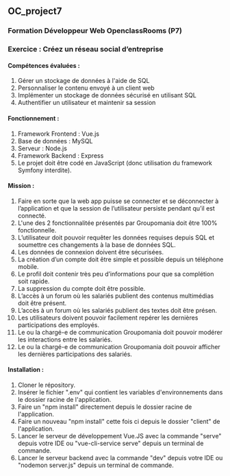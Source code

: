 ## OC_project7

### Formation Développeur Web OpenclassRooms (P7)

### __Exercice :__ Créez un réseau social d’entreprise

#### __Compétences évaluées :__
 1. Gérer un stockage de données à l'aide de SQL
 2. Personnaliser le contenu envoyé à un client web
 3. Implémenter un stockage de données sécurisé en utilisant SQL
 4. Authentifier un utilisateur et maintenir sa session

#### __Fonctionnement :__ 
 1. Framework Frontend : Vue.js
 2. Base de données : MySQL
 3. Serveur : Node.js
 4. Framework Backend : Express
 5. Le projet doit être codé en JavaScript (donc utilisation du framework Symfony interdite).
 
 #### __Mission :__ 
 1. Faire en sorte que la web app puisse se connecter et se déconnecter à l’application et que la session de l’utilisateur persiste pendant qu’il est connecté.
 2. L'une des 2 fonctionnalitée présentés par Groupomania doit être 100% fonctionnelle.
 3. L’utilisateur doit pouvoir requêter les données requises depuis SQL et soumettre ces changements à la base de données SQL.
 4. Les données de connexion doivent être sécurisées. 
 5. La création d’un compte doit être simple et possible depuis un téléphone mobile.
 6. Le profil doit contenir très peu d’informations pour que sa complétion soit rapide.  
 7. La suppression du compte doit être possible.
 8. L’accès à un forum où les salariés publient des contenus multimédias doit être présent.
 9. L’accès à un forum où les salariés publient des textes doit être présen.
 10. Les utilisateurs doivent pouvoir facilement repérer les dernières participations des employés.
 11. Le ou la chargé-e de communication Groupomania doit pouvoir modérer les interactions entre les salariés.
 12. Le ou la chargé-e de communication Groupomania doit pouvoir afficher les dernières participations des salariés.

 #### __Installation :__ 
1. Cloner le répository.
2. Insérer le fichier ".env" qui contient les variables d'environnements dans le dossier racine de l'application.
3. Faire un "npm install" directement depuis le dossier racine de l'application.
4. Faire un nouveau "npm install" cette fois ci depuis le dossier "client" de l'application.
5. Lancer le serveur de développement Vue.JS avec la commande "serve" depuis votre IDE ou "vue-cli-service serve" depuis un terminal de commande.
6. Lancer le serveur backend avec la commande "dev" depuis votre IDE ou "nodemon server.js" depuis un terminal de commande.